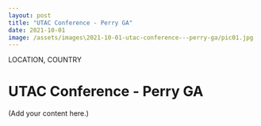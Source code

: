 ```yaml
---
layout: post
title: "UTAC Conference - Perry GA"
date: 2021-10-01
image: /assets/images\2021-10-01-utac-conference---perry-ga/pic01.jpg
---
```


<span class="date">LOCATION, COUNTRY</span>

# UTAC Conference - Perry GA

(Add your content here.)

